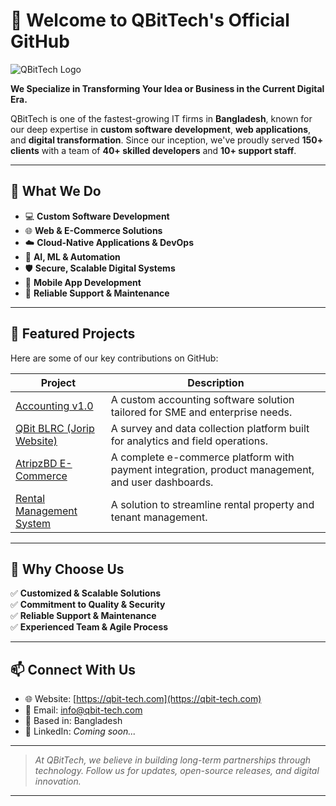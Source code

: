 # 👋 Welcome to QBitTech's Official GitHub

![QBitTech Logo](https://qbit-tech.com/storage/uploads/setting/6820b919cd73c.png) <!-- Replace with actual image URL if needed -->

**We Specialize in Transforming Your Idea or Business in the Current Digital Era.**

QBitTech is one of the fastest-growing IT firms in **Bangladesh**, known for our deep expertise in **custom software development**, **web applications**, and **digital transformation**. Since our inception, we've proudly served **150+ clients** with a team of **40+ skilled developers** and **10+ support staff**.

---

## 🧠 What We Do

- 💻 **Custom Software Development**
- 🌐 **Web & E-Commerce Solutions**
- ☁️ **Cloud-Native Applications & DevOps**
- 🤖 **AI, ML & Automation**
- 🛡 **Secure, Scalable Digital Systems**
- 📱 **Mobile App Development**
- 🧰 **Reliable Support & Maintenance**

---

## 🚀 Featured Projects

Here are some of our key contributions on GitHub:

| Project | Description |
|--------|-------------|
| [Accounting v1.0](https://github.com/arif853/accounting-v1.0.git) | A custom accounting software solution tailored for SME and enterprise needs. |
| [QBit BLRC (Jorip Website)](https://github.com/arif853/QBit-BLRC.git) | A survey and data collection platform built for analytics and field operations. |
| [AtripzBD E-Commerce](https://github.com/arif853/atripzbd.git) | A complete e-commerce platform with payment integration, product management, and user dashboards. |
| [Rental Management System](https://github.com/arif853/Rental-Management.git) | A solution to streamline rental property and tenant management. |

---

## 🌟 Why Choose Us

✅ **Customized & Scalable Solutions**  
✅ **Commitment to Quality & Security**  
✅ **Reliable Support & Maintenance**  
✅ **Experienced Team & Agile Process**

---

## 📫 Connect With Us

- 🌐 Website: [https://qbit-tech.com](https://qbit-tech.com)
- 📧 Email: [info@qbit-tech.com](mailto:info@qbit-tech.com)
- 🏢 Based in: Bangladesh
- 💼 LinkedIn: _Coming soon..._

---

> _At QBitTech, we believe in building long-term partnerships through technology. Follow us for updates, open-source releases, and digital innovation._

---
